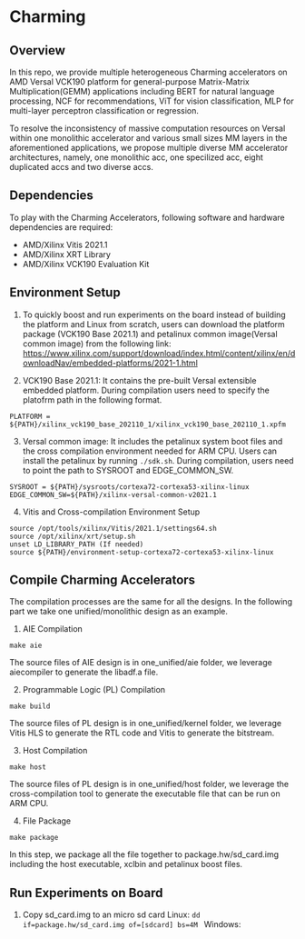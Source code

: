 # Charming 

## Overview
In this repo, we provide multiple heterogeneous Charming accelerators on AMD Versal VCK190 platform for general-purpose Matrix-Matrix Multiplication(GEMM) applications including BERT for natural language processing, NCF for recommendations, ViT for vision classification, MLP for multi-layer perceptron classification or regression.

To resolve the inconsistency of massive computation resources on Versal within one monolithic accelerator and various small sizes MM layers in the aforementioned applications, we propose multiple diverse MM accelerator architectures, namely, one monolithic acc, one specilized acc, eight duplicated accs and two diverse accs.

## Dependencies 
To play with the Charming Accelerators, following software and hardware dependencies are required:
+ AMD/Xilinx Vitis 2021.1
+ AMD/Xilinx XRT Library
+ AMD/Xilinx VCK190 Evaluation Kit

## Environment Setup
1. To quickly boost and run experiments on the board instead of building the platform and Linux from scratch, users can download the platform package (VCK190 Base 2021.1) and petalinux common image(Versal common image) from the following link:<br/>
https://www.xilinx.com/support/download/index.html/content/xilinx/en/downloadNav/embedded-platforms/2021-1.html

2. VCK190 Base 2021.1: It contains the pre-built Versal extensible embedded platform. During compilation users need to specify the platofrm path in the following format.<br/> 
```
PLATFORM = ${PATH}/xilinx_vck190_base_202110_1/xilinx_vck190_base_202110_1.xpfm
```

3. Versal common image: It includes the petalinux system boot files and the cross compilation environment needed for ARM CPU. Users can install the petalinux by running ``./sdk.sh``. During compilation, users need to point the path to SYSROOT and EDGE_COMMON_SW.<br/>
```
SYSROOT = ${PATH}/sysroots/cortexa72-cortexa53-xilinx-linux
EDGE_COMMON_SW=${PATH}/xilinx-versal-common-v2021.1
```

4. Vitis and Cross-compilation Environment Setup<br/>
```
source /opt/tools/xilinx/Vitis/2021.1/settings64.sh
source /opt/xilinx/xrt/setup.sh
unset LD_LIBRARY_PATH (If needed)
source ${PATH}/environment-setup-cortexa72-cortexa53-xilinx-linux
```
## Compile Charming Accelerators
The compilation processes are the same for all the designs. In the following part we take one unified/monolithic design as an example.
1. AIE Compilation
```
make aie
```
The source files of AIE design is in one_unified/aie folder, we leverage aiecompiler to generate the libadf.a file. 

2. Programmable Logic (PL) Compilation
```
make build
```
The source files of PL design is in one_unified/kernel folder, we leverage Vitis HLS to generate the RTL code and Vitis to generate the bitstream. 

3. Host Compilation
```
make host
```
The source files of PL design is in one_unified/host folder, we leverage the cross-compilation tool to generate the executable file that can be run on ARM CPU.

4. File Package
```
make package
```
In this step, we package all the file together to package.hw/sd_card.img including the host executable, xclbin and petalinux boost files.

## Run Experiments on Board
1. Copy sd_card.img to an micro sd card
Linux: ```dd if=package.hw/sd_card.img of=[sdcard] bs=4M ```
Windows: 
